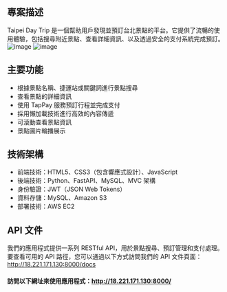 ## 專案描述
Taipei Day Trip 是一個幫助用戶發現並預訂台北景點的平台。它提供了流暢的使用體驗，包括搜尋附近景點、查看詳細資訊、以及透過安全的支付系統完成預訂。
![image](https://github.com/user-attachments/assets/6133cd56-2d6c-4ef2-b794-a8c4a2144524)
![image](https://github.com/user-attachments/assets/28fdc29b-3f06-4181-8f25-b6a3606999af)

## 主要功能

- 根據景點名稱、捷運站或關鍵詞進行景點搜尋
- 查看景點的詳細資訊
- 使用 TapPay 服務預訂行程並完成支付
- 採用懶加載技術進行高效的內容傳遞
- 可滾動查看景點資訊
- 景點圖片輪播展示

## 技術架構

- 前端技術：HTML5、CSS3（包含響應式設計）、JavaScript
- 後端技術：Python、FastAPI、MySQL、MVC 架構
- 身份驗證：JWT（JSON Web Tokens）
- 資料存儲：MySQL、Amazon S3
- 部署技術：AWS EC2

## API 文件
我們的應用程式提供一系列 RESTful API，用於景點搜尋、預訂管理和支付處理。要查看可用的 API 路徑，您可以通過以下方式訪問我們的 API 文件頁面： http://18.221.171.130:8000/docs



#### 訪問以下網址來使用應用程式：http://18.221.171.130:8000/


